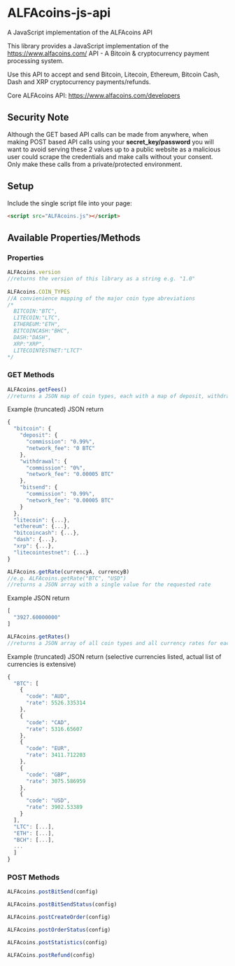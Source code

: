 # ALFAcoins-js-api
A JavaScript implementation of the ALFAcoins API

This library provides a JavaScript implementation of the https://www.alfacoins.com/ API - A Bitcoin & cryptocurrency payment processing system.

Use this API to accept and send Bitcoin, Litecoin, Ethereum, Bitcoin Cash, Dash and XRP cryptocurrency payments/refunds.

Core ALFAcoins API: https://www.alfacoins.com/developers

## Security Note

Although the GET based API calls can be made from anywhere, when making POST based API calls using your **secret_key/password** you will want to avoid serving these 2 values up to a public website as a malicious user could scrape the credentials and make calls without your consent. Only make these calls from a private/protected environment.


## Setup

Include the single script file into your page:

```html
<script src="ALFAcoins.js"></script>
```

## Available Properties/Methods

### Properties

```javascript
ALFAcoins.version
//returns the version of this library as a string e.g. "1.0"
    
ALFAcoins.COIN_TYPES
//A convienience mapping of the major coin type abreviations
/*
  BITCOIN:"BTC",
  LITECOIN:"LTC",
  ETHEREUM:"ETH",
  BITCOINCASH:"BHC",
  DASH:"DASH",
  XRP:"XRP",
  LITECOINTESTNET:"LTCT"
*/
```

### GET Methods

```javascript
ALFAcoins.getFees()
//returns a JSON map of coin types, each with a map of deposit, withdrawal, and bitsend comissions/fees:
```

Example (truncated) JSON return

```javascript
{
  "bitcoin": {
    "deposit": {
      "commission": "0.99%",
      "network_fee": "0 BTC"
    },
    "withdrawal": {
      "commission": "0%",
      "network_fee": "0.00005 BTC"
    },
    "bitsend": {
      "commission": "0.99%",
      "network_fee": "0.00005 BTC"
    }
  },
  "litecoin": {...},
  "ethereum": {...},
  "bitcoincash": {...},
  "dash": {...},
  "xrp": {...},
  "litecointestnet": {...}
}
```

```javascript
ALFAcoins.getRate(currencyA, currencyB)
//e.g. ALFAcoins.getRate("BTC", "USD")
//returns a JSON array with a single value for the requested rate
```

Example JSON return

```javascript
[
  "3927.60000000"
]
```

```javascript
ALFAcoins.getRates()
//returns a JSON array of all coin types and all currency rates for each type
```

Example (truncated) JSON return (selective currencies listed, actual list of currencies is extensive)

```javascript
{
  "BTC": [
    {
      "code": "AUD",
      "rate": 5526.335314
    },
    {
      "code": "CAD",
      "rate": 5316.65607
    },
    {
      "code": "EUR",
      "rate": 3411.712203
    },
    {
      "code": "GBP",
      "rate": 3075.586959
    },
    {
      "code": "USD",
      "rate": 3902.53389
    }
  ],
  "LTC": [...],
  "ETH": [...],
  "BCH": [...],
  ...
  ]
}
```

### POST Methods

```javascript
ALFAcoins.postBitSend(config)

ALFAcoins.postBitSendStatus(config)

ALFAcoins.postCreateOrder(config)

ALFAcoins.postOrderStatus(config)

ALFAcoins.postStatistics(config)

ALFACoins.postRefund(config)
```

